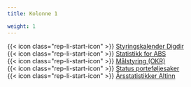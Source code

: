 ```yaml
---
title: Kolonne 1

weight: 1
---
```


{{< icon class="rep-li-start-icon" >}} [Styringskalender Digdir](https://digdir.sharepoint.com/:x:/r/sites/intranettfiler/Delte%20dokumenter/Styringskalender%20Digdir%202024.xlsx?d=w636f009c23ad4f97b00c2df37affbc97&csf=1&web=1&e=M8qKnE)  
{{< icon class="rep-li-start-icon" >}} [Statistikk for ABS](https://digdir.sharepoint.com/sites/DigdirDGT/Delte%20dokumenter/Forms/AllItems.aspx?csf=1&web=1&e=UqS5VZ&cid=e76ecb9a%2D0ba9%2D4be0%2D9065%2Da1f068027f85&RootFolder=%2Fsites%2FDigdirDGT%2FDelte%20dokumenter%2FStatistikk%20fra%20ABS&FolderCTID=0x0120004EA8294F9ADB674FAAB36A65F01170FF)  
{{< icon class="rep-li-start-icon" >}} [Målstyring (OKR)](https://teams.microsoft.com/l/channel/19%3af72da06969024a4590a632eb6172aa5d%40thread.skype/OKR?groupId=3909c1de-10a4-4fb8-a295-42adb91be175&tenantId=008e560f-08af-4cec-a056-b35447503991)  
{{< icon class="rep-li-start-icon" >}} [Status porteføljesaker](https://github.com/digdir/portfolio/issues?q=is%3Aopen+sort%3Aupdated-desc)  
{{< icon class="rep-li-start-icon" >}} [Årsstatistikker Altinn](https://digdir.sharepoint.com/sites/DigdirDGT/Delte%20dokumenter/Forms/AllItems.aspx?csf=1&web=1&e=1Uu7hf&cid=bf7817a4%2Db4dd%2D42fc%2Dae61%2Dc2c35fd20dda&RootFolder=%2Fsites%2FDigdirDGT%2FDelte%20dokumenter%2F%C3%85rsstatistikk&FolderCTID=0x0120004EA8294F9ADB674FAAB36A65F01170FF)
